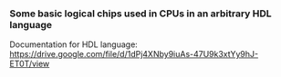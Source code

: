 ### Some basic logical chips used in CPUs in an arbitrary HDL language
Documentation for HDL language: https://drive.google.com/file/d/1dPj4XNby9iuAs-47U9k3xtYy9hJ-ET0T/view

